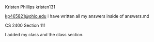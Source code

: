 Kristen Phillips
kristen131

kp465821@ohio.edu
I have written all my answers inside of answers.md

CS 2400 Section 111

I added my class and the class section.
